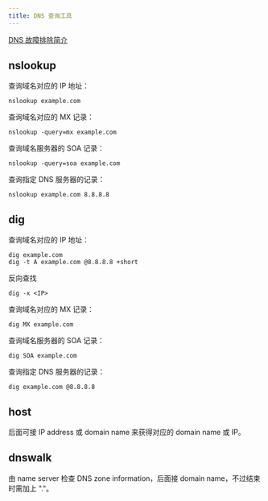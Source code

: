 ```yaml
---
title: DNS 查询工具
---
```

[DNS 故障排除简介](https://www.redhat.com/sysadmin/intro-dns-troubleshooting)
## nslookup
查询域名对应的 IP 地址：
```
nslookup example.com
```
查询域名对应的 MX 记录：
```
nslookup -query=mx example.com
```
查询域名服务器的 SOA 记录：
```
nslookup -query=soa example.com
```
查询指定 DNS 服务器的记录：
```
nslookup example.com 8.8.8.8
```

## dig
查询域名对应的 IP 地址：
```
dig example.com
dig -t A example.com @8.8.8.8 +short
```
反向查找
```
dig -x <IP>
```
查询域名对应的 MX 记录：
```
dig MX example.com
```
查询域名服务器的 SOA 记录：
```
dig SOA example.com
```
查询指定 DNS 服务器的记录：
```
dig example.com @8.8.8.8
```

## host 
后面可接 IP address 或 domain name 来获得对应的 domain name 或 IP。

## dnswalk 
由 name server 检查 DNS zone information，后面接 domain name，不过结束时需加上 "."。
